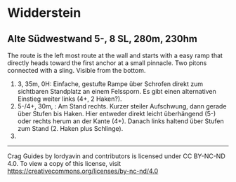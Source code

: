# Widderstein
## Alte Südwestwand 5-, 8 SL, 280m, 230hm

The route is the left most route at the wall and starts with a easy ramp that directly heads toward the first anchor at a small pinnacle.
Two pitons connected with a sling. Visible from the bottom.

1. 3, 35m, 0H: Einfache, gestufte Rampe über Schrofen direkt zum sichtbaren Standplatz an einem Felssporn. 
Es gibt einen alternativen Einstieg weiter links (4+, 2 Haken?).
2. 5-/4+, 30m, : Am Stand rechts. Kurzer steiler Aufschwung, dann gerade über Stufen bis Haken. 
Hier entweder direkt leicht überhängend (5-) oder rechts herum an der Kante (4+). 
Danach links haltend über Stufen zum Stand (2. Haken plus Schlinge).
3. 

---
Crag Guides by lordyavin and contributors is licensed under CC BY-NC-ND 4.0.
To view a copy of this license, visit https://creativecommons.org/licenses/by-nc-nd/4.0
